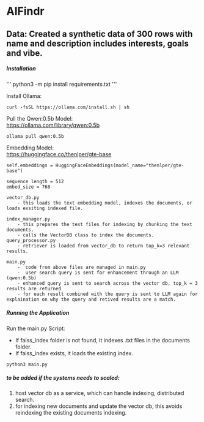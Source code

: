 # AIFindr

## Data: Created a synthetic data of 300 rows with name and description includes interests, goals and vibe.

##### Installation

'''
python3 -m pip install requirements.txt
'''

Install Ollama:
```
curl -fsSL https://ollama.com/install.sh | sh
```


Pull the Qwen:0.5b Model:  
https://ollama.com/library/qwen:0.5b


```
ollama pull qwen:0.5b

```

Embedding Model:  
https://huggingface.co/thenlper/gte-base

```
self.embeddings = HuggingFaceEmbeddings(model_name="thenlper/gte-base")

sequence length = 512
embed_size = 768
```



```
vector_db.py
    - this loads the text embedding model, indexes the documents, or loads exsiting indexed file.

index_manager.py
    - this prepares the text files for indexing by chunking the text documents.
    - calls the VectorDB class to index the documents.
query_processor.py
    - retriever is loaded from vector_db to return top_k=3 relevant results.

main.py
    -  code from above files are managed in main.py
    -  user search query is sent for enhancement through an LLM (qwen:0.5b)
    - enhanced query is sent to search across the vector db, top_k = 3 results are returned
    - for each result combined with the query is sent to LLM again for explaination on why the query and retived results are a match.

```


##### Running the Application

Run the main.py Script:
- If faiss_index folder is not found, it indexes .txt files in the documents folder.
- If faiss_index exists, it loads the existing index.

```python3 main.py```




##### to be added if the systems needs to scaled:
1. host vector db as a service, which can handle indexing, distributed search.
2. for indexing new documents and update the vector db, this avoids reindexing the existing documents indexing.




